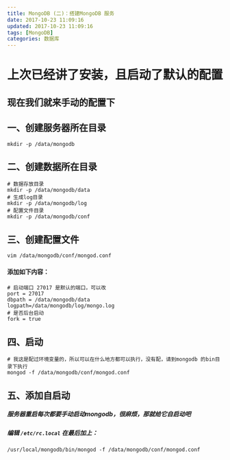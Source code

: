 ```yaml
---
title: MongoDB (二)：搭建MongoDB 服务
date: 2017-10-23 11:09:16
updated: 2017-10-23 11:09:16
tags: [MongoDB]
categories: 数据库
---
```

# 上次已经讲了安装，且启动了默认的配置
## 现在我们就来手动的配置下
## 一、创建服务器所在目录
```
mkdir -p /data/mongodb
```
## 二、创建数据所在目录
```
# 数据存放目录
mkdir -p /data/mongodb/data
# 生成log目录
mkdir -p /data/mongodb/log
# 配置文件目录
mkdir -p /data/mongodb/conf
```
## 三、创建配置文件
```
vim /data/mongodb/conf/mongod.conf
```

<!--more-->

#### 添加如下内容：
```
# 启动端口 27017 是默认的端口，可以改
port = 27017
dbpath = /data/mongodb/data
logpath=/data/mongodb/log/mongo.log
# 是否后台启动
fork = true

```
## 四、启动
```
# 我这是配过环境变量的，所以可以在什么地方都可以执行，没有配，请到mongodb 的bin目录下执行
mongod -f /data/mongodb/conf/mongod.conf
```

## 五、添加自启动
##### 服务器重启每次都要手动启动mongodb，很麻烦，那就给它自启动吧
##### 编辑 `/etc/rc.local` 在最后加上：
```
/usr/local/mongodb/bin/mongod -f /data/mongodb/conf/mongod.conf
```
